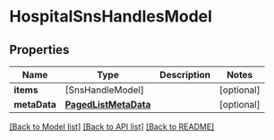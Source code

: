 # HospitalSnsHandlesModel

## Properties
Name | Type | Description | Notes
------------ | ------------- | ------------- | -------------
**items** | [SnsHandleModel] |  | [optional] 
**metaData** | [**PagedListMetaData**](PagedListMetaData.md) |  | [optional] 

[[Back to Model list]](../README.md#documentation-for-models) [[Back to API list]](../README.md#documentation-for-api-endpoints) [[Back to README]](../README.md)


